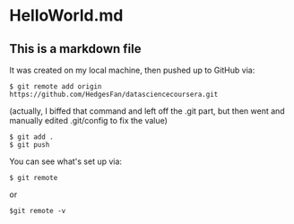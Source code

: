 
# HelloWorld.md

## This is a markdown file

It was created on my local machine, then pushed up to GitHub via:

    $ git remote add origin https://github.com/HedgesFan/datasciencecoursera.git

(actually, I biffed that command and left off the .git part, but then
went and manually edited .git/config to fix the value)

    $ git add .
    $ git push

You can see what's set up via:

    $ git remote

or

    $git remote -v
